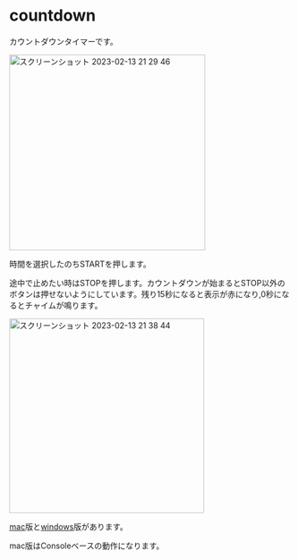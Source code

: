 # countdown
カウントダウンタイマーです。

<img width="350" alt="スクリーンショット 2023-02-13 21 29 46" src="https://user-images.githubusercontent.com/120151701/218458397-4fb3a801-e61c-41f9-8da2-7afbffbbf673.png">

時間を選択したのちSTARTを押します。


途中で止めたい時はSTOPを押します。カウントダウンが始まるとSTOP以外のボタンは押せないようにしています。残り15秒になると表示が赤になり,0秒になるとチャイムが鳴ります。

<img width="348" alt="スクリーンショット 2023-02-13 21 38 44" src="https://user-images.githubusercontent.com/120151701/218459853-8ed1acbd-7049-4460-bc8a-b44789478a5d.png">

[mac](https://github.com/tkedjp/countdown/blob/main/timer_mac.zip)版と[windows](https://github.com/tkedjp/countdown/blob/main/timer_win.zip)版があります。

mac版はConsoleベースの動作になります。
